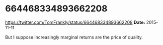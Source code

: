 # 664468334893662208
https://twitter.com/TomFrankly/status/664468334893662208
**Date:** 2015-11-11

But I suppose increasingly marginal returns are the price of quality.
